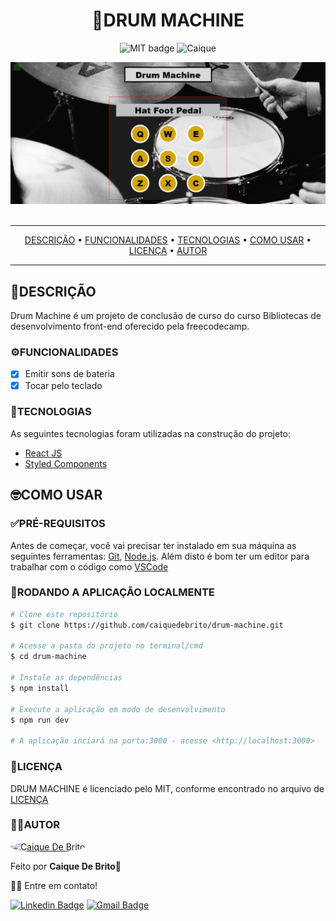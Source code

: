 <h1 align="center">🥁DRUM MACHINE</h1>

<div align="center">

![MIT badge](https://img.shields.io/github/license/caiquedebrito/javascript) ![Caique](https://img.shields.io/badge/by-caiquedebrito-red)
  
</div>

<div align="center">
    <img src="./src/assets/drum-machine.png" alt="Gif do funcionamento do projeto"/>
</div>

<br>
<hr>
<p align="center">
    <a href="#descrição">DESCRIÇÃO</a> • <a href="#funcionalidades">FUNCIONALIDADES</a>  • <a href="#tecnologias">TECNOLOGIAS</a> • <a href="#como-usar">COMO USAR</a> • <a href="#licença">LICENÇA</a> • <a href="#autor">AUTOR</a>
</p>
<hr>


## 📝DESCRIÇÃO
Drum Machine é um projeto de conclusão de curso do curso Bibliotecas de desenvolvimento front-end oferecido pela freecodecamp.

### ⚙️FUNCIONALIDADES

- [x] Emitir sons de bateria
- [x] Tocar pelo teclado

### 🤖TECNOLOGIAS

As seguintes tecnologias foram utilizadas na construção do projeto:

- [React JS](https://reactjs.org/)
- [Styled Components](https://styled-components.com/)



## 🤓COMO USAR

### ✅PRÉ-REQUISITOS

Antes de começar, você vai precisar ter instalado em sua máquina as seguintes ferramentas:
[Git](https://git-scm.com), [Node.js](https://nodejs.org/en/). 
Além disto é bom ter um editor para trabalhar com o código como [VSCode](https://code.visualstudio.com/)

### 🚀RODANDO A APLICAÇÃO LOCALMENTE

```bash
# Clone este repositório
$ git clone https://github.com/caiquedebrito/drum-machine.git

# Acesse a pasta do projeto no terminal/cmd
$ cd drum-machine

# Instale as dependências
$ npm install

# Execute a aplicação em modo de desenvolvimento
$ npm run dev

# A aplicação inciará na porta:3000 - acesse <http://localhost:3000>
```


### 📃LICENÇA

DRUM MACHINE é licenciado pelo MIT, conforme encontrado no arquivo de [LICENÇA](./LICENSE)

### 🧑‍💻AUTOR

<a href="https://github.com/caiquedebrito">
 <img style="border-radius: 50%;" src="https://avatars.githubusercontent.com/u/88737351?v=4" width="100px;" alt="Caique De Brito"/>
</a>

Feito por <b>Caique De Brito</b>🦾

👋🏽 Entre em contato!

[![Linkedin Badge](https://img.shields.io/badge/-caiquedebrito-blue?style=flat-square&logo=Linkedin&logoColor=white&link=https://www.linkedin.com/in/caiquedebrito/)](https://www.linkedin.com/in/caiquedebrito/) 
[![Gmail Badge](https://img.shields.io/badge/-caiquedebritoo@gmail.com-c14438?style=flat-square&logo=Gmail&logoColor=white&link=mailto:caiquedebritoo@gmail.com)](mailto:caiquedebritoo@gmail.com)